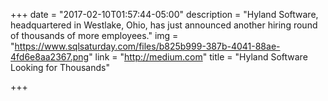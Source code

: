 +++
date = "2017-02-10T01:57:44-05:00"
description = "Hyland Software, headquartered in Westlake, Ohio, has just announced another hiring round of thousands of more employees."
img = "https://www.sqlsaturday.com/files/b825b999-387b-4041-88ae-4fd6e8aa2367.png"
link = "http://medium.com"
title = "Hyland Software Looking for Thousands"

+++
